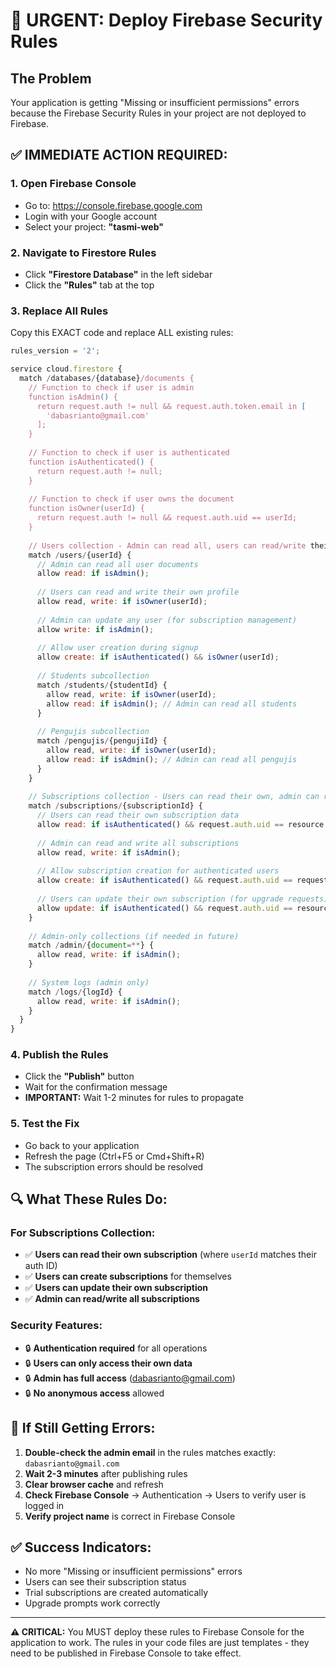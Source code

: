 # 🚨 URGENT: Deploy Firebase Security Rules

## The Problem
Your application is getting "Missing or insufficient permissions" errors because the Firebase Security Rules in your project are not deployed to Firebase.

## ✅ **IMMEDIATE ACTION REQUIRED:**

### 1. **Open Firebase Console**
- Go to: https://console.firebase.google.com
- Login with your Google account
- Select your project: **"tasmi-web"**

### 2. **Navigate to Firestore Rules**
- Click **"Firestore Database"** in the left sidebar
- Click the **"Rules"** tab at the top

### 3. **Replace All Rules**
Copy this EXACT code and replace ALL existing rules:

```javascript
rules_version = '2';

service cloud.firestore {
  match /databases/{database}/documents {
    // Function to check if user is admin
    function isAdmin() {
      return request.auth != null && request.auth.token.email in [
        'dabasrianto@gmail.com'
      ];
    }
    
    // Function to check if user is authenticated
    function isAuthenticated() {
      return request.auth != null;
    }
    
    // Function to check if user owns the document
    function isOwner(userId) {
      return request.auth != null && request.auth.uid == userId;
    }
    
    // Users collection - Admin can read all, users can read/write their own
    match /users/{userId} {
      // Admin can read all user documents
      allow read: if isAdmin();
      
      // Users can read and write their own profile
      allow read, write: if isOwner(userId);
      
      // Admin can update any user (for subscription management)
      allow write: if isAdmin();
      
      // Allow user creation during signup
      allow create: if isAuthenticated() && isOwner(userId);
      
      // Students subcollection
      match /students/{studentId} {
        allow read, write: if isOwner(userId);
        allow read: if isAdmin(); // Admin can read all students
      }
      
      // Pengujis subcollection  
      match /pengujis/{pengujiId} {
        allow read, write: if isOwner(userId);
        allow read: if isAdmin(); // Admin can read all pengujis
      }
    }
    
    // Subscriptions collection - Users can read their own, admin can read/write all
    match /subscriptions/{subscriptionId} {
      // Users can read their own subscription data
      allow read: if isAuthenticated() && request.auth.uid == resource.data.userId;
      
      // Admin can read and write all subscriptions
      allow read, write: if isAdmin();
      
      // Allow subscription creation for authenticated users
      allow create: if isAuthenticated() && request.auth.uid == request.resource.data.userId;
      
      // Users can update their own subscription (for upgrade requests)
      allow update: if isAuthenticated() && request.auth.uid == resource.data.userId;
    }
    
    // Admin-only collections (if needed in future)
    match /admin/{document=**} {
      allow read, write: if isAdmin();
    }
    
    // System logs (admin only)
    match /logs/{logId} {
      allow read, write: if isAdmin();
    }
  }
}
```

### 4. **Publish the Rules**
- Click the **"Publish"** button
- Wait for the confirmation message
- **IMPORTANT:** Wait 1-2 minutes for rules to propagate

### 5. **Test the Fix**
- Go back to your application
- Refresh the page (Ctrl+F5 or Cmd+Shift+R)
- The subscription errors should be resolved

## 🔍 **What These Rules Do:**

### For Subscriptions Collection:
- ✅ **Users can read their own subscription** (where `userId` matches their auth ID)
- ✅ **Users can create subscriptions** for themselves
- ✅ **Users can update their own subscription**
- ✅ **Admin can read/write all subscriptions**

### Security Features:
- 🔒 **Authentication required** for all operations
- 🔒 **Users can only access their own data**
- 🔒 **Admin has full access** (dabasrianto@gmail.com)
- 🔒 **No anonymous access** allowed

## 🚨 **If Still Getting Errors:**

1. **Double-check the admin email** in the rules matches exactly: `dabasrianto@gmail.com`
2. **Wait 2-3 minutes** after publishing rules
3. **Clear browser cache** and refresh
4. **Check Firebase Console** → Authentication → Users to verify user is logged in
5. **Verify project name** is correct in Firebase Console

## ✅ **Success Indicators:**
- No more "Missing or insufficient permissions" errors
- Users can see their subscription status
- Trial subscriptions are created automatically
- Upgrade prompts work correctly

---

**⚠️ CRITICAL:** You MUST deploy these rules to Firebase Console for the application to work. The rules in your code files are just templates - they need to be published in Firebase Console to take effect.